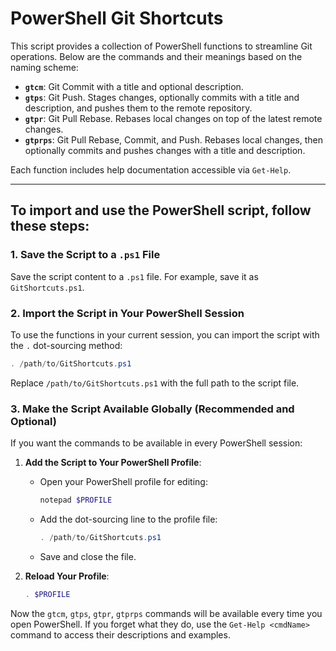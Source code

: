 # PowerShell Git Shortcuts

This script provides a collection of PowerShell functions to streamline Git operations. Below are the commands and their meanings based on the naming scheme:

- **`gtcm`**: Git Commit with a title and optional description.
- **`gtps`**: Git Push. Stages changes, optionally commits with a title and description, and pushes them to the remote repository.
- **`gtpr`**: Git Pull Rebase. Rebases local changes on top of the latest remote changes.
- **`gtprps`**: Git Pull Rebase, Commit, and Push. Rebases local changes, then optionally commits and pushes changes with a title and description.

Each function includes help documentation accessible via `Get-Help`.

---

## To import and use the PowerShell script, follow these steps:

### 1. **Save the Script to a `.ps1` File**
Save the script content to a `.ps1` file. For example, save it as `GitShortcuts.ps1`.

### 2. **Import the Script in Your PowerShell Session**
To use the functions in your current session, you can import the script with the `.` dot-sourcing method:

```powershell
. /path/to/GitShortcuts.ps1
```

Replace `/path/to/GitShortcuts.ps1` with the full path to the script file.

### 3. **Make the Script Available Globally (Recommended and Optional)**
If you want the commands to be available in every PowerShell session:

1. **Add the Script to Your PowerShell Profile**:
   - Open your PowerShell profile for editing:
     ```powershell
     notepad $PROFILE
     ```
   - Add the dot-sourcing line to the profile file:
     ```powershell
     . /path/to/GitShortcuts.ps1
     ```
   - Save and close the file.

2. **Reload Your Profile**:
   ```powershell
   . $PROFILE
   ```

Now the `gtcm`, `gtps`, `gtpr`, `gtprps` commands will be available every time you open PowerShell. If you forget what they do, use the `Get-Help <cmdName>` command to access their descriptions and examples.
